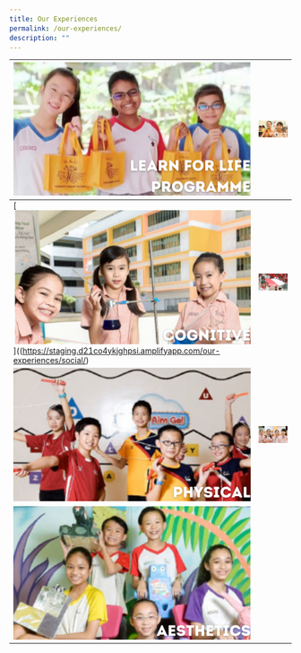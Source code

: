 ```yaml
---
title: Our Experiences
permalink: /our-experiences/
description: ""
---
```

| [![](/images/LLP.png)](https://staging.d21co4ykjghpsi.amplifyapp.com/our-experiences/llp/) | [![](/images/Applied%20Leaning%20Programme.png)](https://staging.d21co4ykjghpsi.amplifyapp.com/our-experiences/alp/)|
| -------- | -------- | 
| [![](/images/Cognitive.png)]((https://staging.d21co4ykjghpsi.amplifyapp.com/our-experiences/social/) | [![](/images/social.png)](https://staging.d21co4ykjghpsi.amplifyapp.com/our-experiences/social/) | 
| [![](/images/physical.png)](https://staging.d21co4ykjghpsi.amplifyapp.com/our-experiences/physical/) | [![](/images/moral.png)](https://staging.d21co4ykjghpsi.amplifyapp.com/our-experiences/moral/) |
|[![](/images/aesthetics.png)](https://staging.d21co4ykjghpsi.amplifyapp.com/our-experiences/aesthetics/) | |